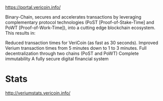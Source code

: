 https://portal.vericoin.info/

Binary-Chain, secures and accelerates transactions by leveraging complementary protocol technologies (PoST [Proof-of-Stake-Time] and PoWT [Proof-of-Work-Time]), into a cutting edge blockchain ecosystem. This results in:

Reduced transaction times for VeriCoin (as fast as 30 seconds).
Improved Verium transaction times from 5 minutes down to 1 to 3 minutes.
Full decentralization through two chains (PoST and PoWT)
Complete immutability
A fully secure digital financial system



# Stats
http://veriumstats.vericoin.info/
